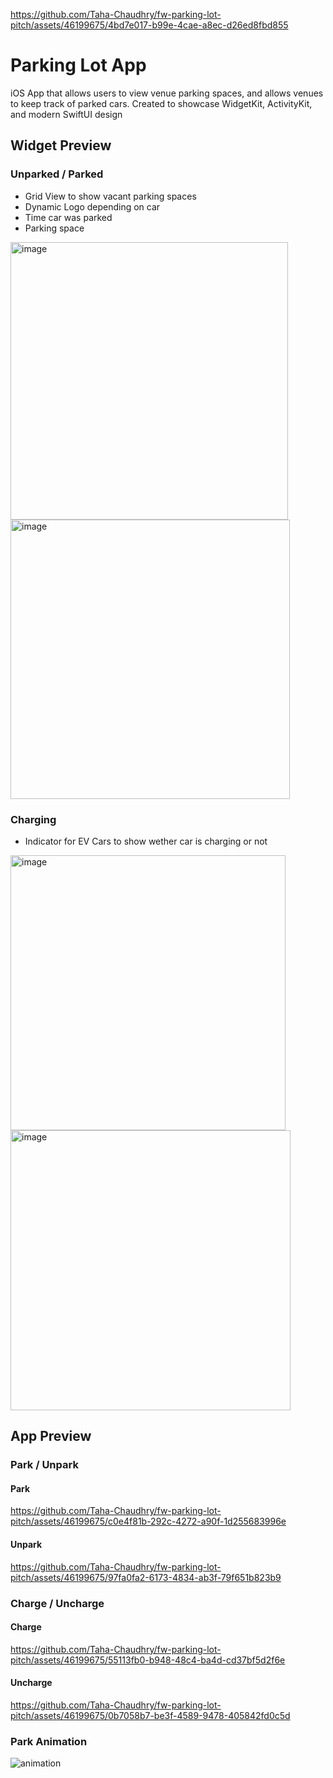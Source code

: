 
https://github.com/Taha-Chaudhry/fw-parking-lot-pitch/assets/46199675/4bd7e017-b99e-4cae-a8ec-d26ed8fbd855
# Parking Lot App
iOS App that allows users to view venue parking spaces, and allows venues to keep track of parked cars. Created to showcase WidgetKit, ActivityKit, and modern SwiftUI design

## Widget Preview

### Unparked / Parked

- Grid View to show vacant parking spaces
- Dynamic Logo depending on car
- Time car was parked
- Parking space

<img width="444" alt="image" src="https://github.com/Taha-Chaudhry/fw-parking-lot-pitch/assets/46199675/8d7b6fbd-ac90-4ac7-9b89-3a8cf2633b01">

<img width="447" alt="image" src="https://github.com/Taha-Chaudhry/fw-parking-lot-pitch/assets/46199675/750f75c5-ebe0-4e38-b7c5-3b8574b89da1">

### Charging

- Indicator for EV Cars to show wether car is charging or not

<img width="440" alt="image" src="https://github.com/Taha-Chaudhry/fw-parking-lot-pitch/assets/46199675/d0b78def-2e73-4be4-98a8-5fbbabec1ec1">

<img width="448" alt="image" src="https://github.com/Taha-Chaudhry/fw-parking-lot-pitch/assets/46199675/0010ea91-34d3-4c91-b75e-96df381a0353">

## App Preview

### Park / Unpark
#### Park
https://github.com/Taha-Chaudhry/fw-parking-lot-pitch/assets/46199675/c0e4f81b-292c-4272-a90f-1d255683996e

#### Unpark
https://github.com/Taha-Chaudhry/fw-parking-lot-pitch/assets/46199675/97fa0fa2-6173-4834-ab3f-79f651b823b9




### Charge / Uncharge

#### Charge
https://github.com/Taha-Chaudhry/fw-parking-lot-pitch/assets/46199675/55113fb0-b948-48c4-ba4d-cd37bf5d2f6e

#### Uncharge
https://github.com/Taha-Chaudhry/fw-parking-lot-pitch/assets/46199675/0b7058b7-be3f-4589-9478-405842fd0c5d






### Park Animation

![animation](https://im3.ezgif.com/tmp/ezgif-3-987f412f57.gif)









